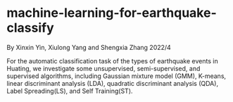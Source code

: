 # machine-learning-for-earthquake-classify
By Xinxin Yin, Xiulong Yang and Shengxia Zhang    2022/4

For the automatic classification task of the types of earthquake events in Huating, we investigate some unsupervised, semi-supervised, and supervised algorithms, including Gaussian mixture model (GMM), K-means, linear discriminant analysis (LDA), quadratic discriminant analysis (QDA), Label Spreading(LS), and Self Training(ST). 

